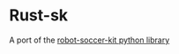 # Rust-sk
A port of the [robot-soccer-kit python library](https://github.com/robot-soccer-kit/robot-soccer-kit/tree/master)